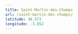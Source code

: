 ```yaml
---
title: Saint-Martin-des-Champs
url: /saint-martin-des-champs/
latitude: 48.573
longitude: -3.852
---
```

